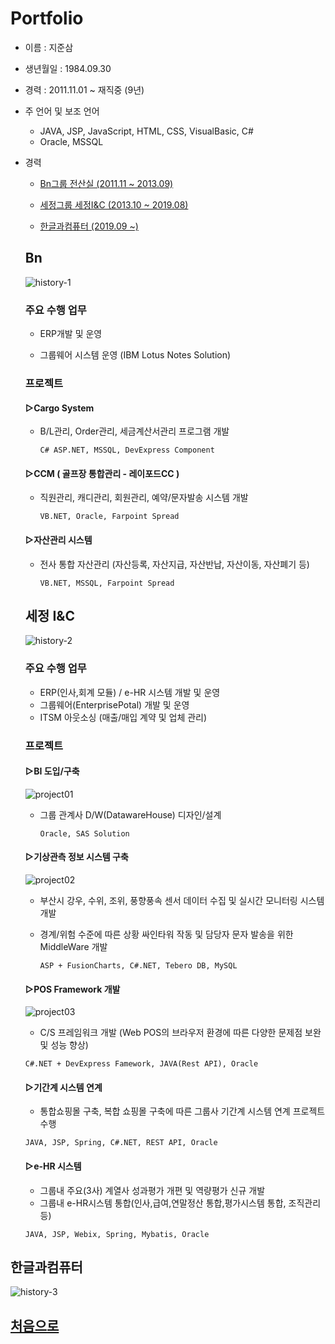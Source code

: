 # Portfolio

- 이름 : 지준삼
- 생년월일 : 1984.09.30

- 경력 : 2011.11.01 ~ 재직중 (9년)

- 주 언어 및 보조 언어
  - JAVA, JSP, JavaScript, HTML, CSS, VisualBasic, C#
  - Oracle, MSSQL

- 경력

  - [Bn그룹 전산실 (2011.11 ~ 2013.09)](#Bn)
  
  - [세정그룹 세정I&C (2013.10 ~ 2019.08)](#세정-ic)

  - [한글과컴퓨터 (2019.09 ~)](#한글과컴퓨터)
  
  
  ##
  ## Bn
  
  ![history-1](assets/Bn.png)

  ### 주요 수행 업무 

  - ERP개발 및 운영
  
  - 그룹웨어 시스템 운영 (IBM Lotus Notes Solution)


  ### 프로젝트

  #### ▷Cargo System
  
  - B/L관리, Order관리, 세금계산서관리 프로그램 개발
  
    `C# ASP.NET, MSSQL, DevExpress Component`
  
   
  #### ▷CCM ( 골프장 통합관리 - 레이포드CC )
  
  - 직원관리, 캐디관리, 회원관리, 예약/문자발송 시스템 개발
  
    `VB.NET, Oracle, Farpoint Spread` 


  #### ▷자산관리 시스템
  
  - 전사 통합 자산관리 (자산등록, 자산지급, 자산반납, 자산이동, 자산폐기 등)
  
    `VB.NET, MSSQL, Farpoint Spread`
  
   
  
  
  ##
  ## 세정 I&C
  
  ![history-2](assets/Sejung.png)
  
  ### 주요 수행 업무 

  - ERP(인사,회계 모듈) / e-HR 시스템 개발 및 운영
  - 그룹웨어(EnterprisePotal) 개발 및 운영
  - ITSM 아웃소싱 (매출/매입 계약 및 업체 관리)
  
  ### 프로젝트
  
  #### ▷BI 도입/구축
  
  ![project01](assets/sas.png)
  
  - 그룹 관계사 D/W(DatawareHouse) 디자인/설계
  
    `Oracle, SAS Solution`


  #### ▷기상관측 정보 시스템 구축
  
  ![project02](assets/BS_City.png)
  
  - 부산시 강우, 수위, 조위, 풍향풍속 센서 데이터 수집 및 실시간 모니터링 시스템 개발
  
  - 경계/위험 수준에 따른 상황 싸인타워 작동 및 담당자 문자 발송을 위한 MiddleWare 개발
  
    `ASP + FusionCharts, C#.NET, Tebero DB, MySQL`
    
  #### ▷POS Framework 개발
  
  ![project03](assets/POS.png)
  
  -  C/S 프레임워크 개발 (Web POS의 브라우저 환경에 따른 다양한 문제점 보완 및 성능 향상) 
  
    `C#.NET + DevExpress Famework, JAVA(Rest API), Oracle`
      
  #### ▷기간계 시스템 연계
  
  -  통합쇼핑몰 구축, 복합 쇼핑몰 구축에 따른 그룹사 기간계 시스템 연계 프로젝트 수행 
  
    `JAVA, JSP, Spring, C#.NET, REST API, Oracle`

  #### ▷e-HR 시스템
  
  -  그룹내 주요(3사) 계열사 성과평가 개편 및 역량평가 신규 개발
  -  그룹내 e-HR시스템 통합(인사,급여,연말정산 통합,평가시스템 통합, 조직관리 등) 
  
    `JAVA, JSP, Webix, Spring, Mybatis, Oracle`



##
## 한글과컴퓨터
![history-3](assets/hancom.png)




##
## [처음으로](#Portfolio)
